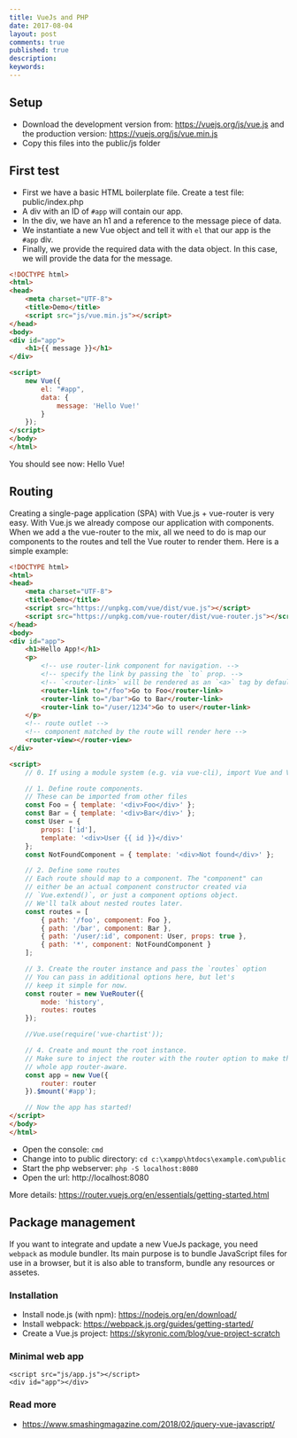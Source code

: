 ```yaml
---
title: VueJs and PHP
date: 2017-08-04
layout: post
comments: true
published: true
description: 
keywords: 
---
```


## Setup

* Download the development version from: https://vuejs.org/js/vue.js and the production version: https://vuejs.org/js/vue.min.js
* Copy this files into the public/js folder

## First test

* First we have a basic HTML boilerplate file. Create a test file: public/index.php
* A div with an ID of `#app` will contain our app.
* In the div, we have an h1 and a reference to the message piece of data.
* We instantiate a new Vue object and tell it with `el` that our app is the `#app` div.
* Finally, we provide the required data with the data object. In this case, we will provide the data for the message.

```html
<!DOCTYPE html>
<html>
<head>
    <meta charset="UTF-8">
    <title>Demo</title>
    <script src="js/vue.min.js"></script>
</head>
<body>
<div id="app">
    <h1>{{ message }}</h1>
</div>

<script>
    new Vue({
        el: "#app",
        data: {
            message: 'Hello Vue!'
        }
    });
</script>
</body>
</html>
```

You should see now: Hello Vue!

## Routing

Creating a single-page application (SPA) with Vue.js + vue-router is very easy. With Vue.js we already compose our application with components. When we add a the vue-router to the mix, all we need to do is map our components to the routes and tell the Vue router to render them. Here is a simple example:

```html
<!DOCTYPE html>
<html>
<head>
    <meta charset="UTF-8">
    <title>Demo</title>
    <script src="https://unpkg.com/vue/dist/vue.js"></script>
    <script src="https://unpkg.com/vue-router/dist/vue-router.js"></script>
</head>
<body>
<div id="app">
    <h1>Hello App!</h1>
    <p>
        <!-- use router-link component for navigation. -->
        <!-- specify the link by passing the `to` prop. -->
        <!-- `<router-link>` will be rendered as an `<a>` tag by default -->
        <router-link to="/foo">Go to Foo</router-link>
        <router-link to="/bar">Go to Bar</router-link>
        <router-link to="/user/1234">Go to user</router-link>
    </p>
    <!-- route outlet -->
    <!-- component matched by the route will render here -->
    <router-view></router-view>
</div>

<script>
    // 0. If using a module system (e.g. via vue-cli), import Vue and VueRouter and then call `Vue.use(VueRouter)`.

    // 1. Define route components.
    // These can be imported from other files
    const Foo = { template: '<div>Foo</div>' };
    const Bar = { template: '<div>Bar</div>' };
    const User = {
        props: ['id'],
        template: '<div>User {{ id }}</div>'
    };
    const NotFoundComponent = { template: '<div>Not found</div>' };

    // 2. Define some routes
    // Each route should map to a component. The "component" can
    // either be an actual component constructor created via
    // `Vue.extend()`, or just a component options object.
    // We'll talk about nested routes later.
    const routes = [
        { path: '/foo', component: Foo },
        { path: '/bar', component: Bar },
        { path: '/user/:id', component: User, props: true },
        { path: '*', component: NotFoundComponent }
    ];

    // 3. Create the router instance and pass the `routes` option
    // You can pass in additional options here, but let's
    // keep it simple for now.
    const router = new VueRouter({
        mode: 'history',
        routes: routes
    });

    //Vue.use(require('vue-chartist'));

    // 4. Create and mount the root instance.
    // Make sure to inject the router with the router option to make the
    // whole app router-aware.
    const app = new Vue({
        router: router
    }).$mount('#app');

    // Now the app has started!
</script>
</body>
</html>
```

* Open the console: `cmd`
* Change into to public directory: `cd c:\xampp\htdocs\example.com\public`
* Start the php webserver: `php -S localhost:8080`
* Open the url: http://localhost:8080

More details: https://router.vuejs.org/en/essentials/getting-started.html

## Package management

If you want to integrate and update a new VueJs package, you need `webpack` as module bundler. Its main purpose is to bundle JavaScript files for use in a browser, but it is also able to transform, bundle any resources or assetes.

### Installation

* Install node.js (with npm): https://nodejs.org/en/download/
* Install webpack: https://webpack.js.org/guides/getting-started/
* Create a Vue.js project: https://skyronic.com/blog/vue-project-scratch

### Minimal web app

```
<script src="js/app.js"></script>
<div id="app"></div>
```

### Read more

* https://www.smashingmagazine.com/2018/02/jquery-vue-javascript/